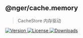 ## @nger/cache.memory
> CacheStore 内存驱动

<p>
    <a href="https://www.npmjs.com/package/@nger/cache.memory">
        <img src="https://img.shields.io/npm/v/@nger/cache.memory.svg" alt="Version">
    </a>
    <a href="https://www.npmjs.com/package/@nger/cache.memory">
        <img src="https://img.shields.io/npm/l/@nger/cache.memory.svg" alt="License">
    </a>
    <a href="https://npmcharts.com/compare/@nger/cache.memory?minimal=true">
        <img src="https://img.shields.io/npm/dm/@nger/cache.memory.svg" alt="Downloads">
    </a>
</p>